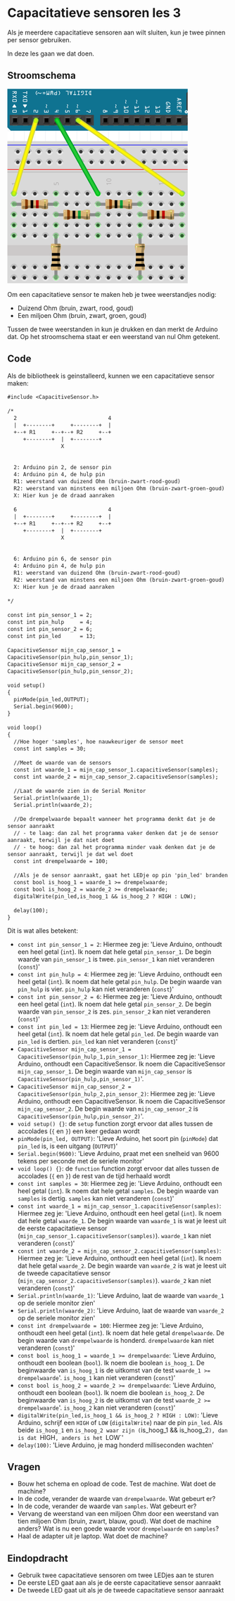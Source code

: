 # Capacitatieve sensoren les 3

Als je meerdere capacitatieve sensoren aan wilt sluiten,
kun je twee pinnen per sensor gebruiken.

In deze les gaan we dat doen.

## Stroomschema

![Stroomschema](CapacitatieveSensor3.png)

Om een capacitatieve sensor te maken heb je twee
weerstandjes nodig:

 * Duizend Ohm (bruin, zwart, rood, goud)
 * Een miljoen Ohm (bruin, zwart, groen, goud)

Tussen de twee weerstanden in kun je drukken en dan 
merkt de Arduino dat. Op het stroomschema staat er
een weerstand van nul Ohm getekent.

## Code

Als de bibliotheek is geinstalleerd, kunnen we een capacitatieve sensor maken:

```
#include <CapacitiveSensor.h>

/*
  2                             4 
  |  +--------+     +--------+  |
  +--+ R1     +--+--+ R2     +--+
     +--------+  |  +--------+ 
                 X          

  
  2: Arduino pin 2, de sensor pin
  4: Arduino pin 4, de hulp pin
  R1: weerstand van duizend Ohm (bruin-zwart-rood-goud)
  R2: weerstand van minstens een miljoen Ohm (bruin-zwart-groen-goud)
  X: Hier kun je de draad aanraken

  6                             4
  |  +--------+     +--------+  |
  +--+ R1     +--+--+ R2     +--+
     +--------+  |  +--------+ 
                 X          

  
  6: Arduino pin 6, de sensor pin
  4: Arduino pin 4, de hulp pin
  R1: weerstand van duizend Ohm (bruin-zwart-rood-goud)
  R2: weerstand van minstens een miljoen Ohm (bruin-zwart-groen-goud)
  X: Hier kun je de draad aanraken
 
*/

const int pin_sensor_1 = 2;
const int pin_hulp     = 4;
const int pin_sensor_2 = 6;
const int pin_led      = 13;

CapacitiveSensor mijn_cap_sensor_1 = CapacitiveSensor(pin_hulp,pin_sensor_1);        
CapacitiveSensor mijn_cap_sensor_2 = CapacitiveSensor(pin_hulp,pin_sensor_2);        

void setup()                    
{
  pinMode(pin_led,OUTPUT);
  Serial.begin(9600);
}

void loop()                    
{
  //Hoe hoger 'samples', hoe nauwkeuriger de sensor meet
  const int samples = 30;

  //Meet de waarde van de sensors
  const int waarde_1 = mijn_cap_sensor_1.capacitiveSensor(samples);
  const int waarde_2 = mijn_cap_sensor_2.capacitiveSensor(samples);

  //Laat de waarde zien in de Serial Monitor
  Serial.println(waarde_1);
  Serial.println(waarde_2);

  //De drempelwaarde bepaalt wanneer het programma denkt dat je de sensor aanraakt
  // - te laag: dan zal het programma vaker denken dat je de sensor aanraakt, terwijl je dat niet doet
  // - te hoog: dan zal het programma minder vaak denken dat je de sensor aanraakt, terwijl je dat wel doet
  const int drempelwaarde = 100;
  
  //Als je de sensor aanraakt, gaat het LEDje op pin 'pin_led' branden
  const bool is_hoog_1 = waarde_1 >= drempelwaarde; 
  const bool is_hoog_2 = waarde_2 >= drempelwaarde; 
  digitalWrite(pin_led,is_hoog_1 && is_hoog_2 ? HIGH : LOW);

  delay(100);
}
```

Dit is wat alles betekent:

 * `const int pin_sensor_1 = 2`: Hiermee zeg je: 'Lieve Arduino, onthoudt een heel getal (`int`). Ik noem dat hele getal `pin_sensor_1`. De begin waarde van `pin_sensor_1` is twee. `pin_sensor_1` kan niet veranderen (`const`)'
 * `const int pin_hulp = 4`: Hiermee zeg je: 'Lieve Arduino, onthoudt een heel getal (`int`). Ik noem dat hele getal `pin_hulp`. De begin waarde van `pin_hulp` is vier. `pin_hulp` kan niet veranderen (`const`)'
 * `const int pin_sensor_2 = 6`: Hiermee zeg je: 'Lieve Arduino, onthoudt een heel getal (`int`). Ik noem dat hele getal `pin_sensor_2`. De begin waarde van `pin_sensor_2` is zes. `pin_sensor_2` kan niet veranderen (`const`)'
 * `const int pin_led = 13`: Hiermee zeg je: 'Lieve Arduino, onthoudt een heel getal (`int`). Ik noem dat hele getal `pin_led`. De begin waarde van `pin_led` is dertien. `pin_led` kan niet veranderen (`const`)'
 * `CapacitiveSensor mijn_cap_sensor_1 = CapacitiveSensor(pin_hulp_1,pin_sensor_1)`: Hiermee zeg je: 'Lieve Arduino, onthoudt een CapacitiveSensor. Ik noem die CapacitiveSensor `mijn_cap_sensor_1`. De begin waarde van `mijn_cap_sensor` is `CapacitiveSensor(pin_hulp,pin_sensor_1)`'.
 * `CapacitiveSensor mijn_cap_sensor_2 = CapacitiveSensor(pin_hulp_2,pin_sensor_2)`: Hiermee zeg je: 'Lieve Arduino, onthoudt een CapacitiveSensor. Ik noem die CapacitiveSensor `mijn_cap_sensor_2`. De begin waarde van `mijn_cap_sensor_2` is `CapacitiveSensor(pin_hulp,pin_sensor_2)`'.
 * `void setup() {}`: de `setup` function zorgt ervoor dat alles tussen de accolades (`{` en `}`) een keer gedaan wordt
 * `pinMode(pin_led, OUTPUT)`: 'Lieve Arduino, het soort pin (`pinMode`) dat `pin_led` is, is een uitgang (`OUTPUT`)'	
 * `Serial.begin(9600)`: 'Lieve Arduino, praat met een snelheid van 9600 tekens per seconde met de seriele monitor'
 * `void loop() {}`: de `function` function zorgt ervoor dat alles tussen de accolades (`{` en `}`) de rest van de tijd herhaald wordt
 * `const int samples = 30`: Hiermee zeg je: 'Lieve Arduino, onthoudt een heel getal (`int`). Ik noem dat hele getal `samples`. De begin waarde van `samples` is dertig. `samples` kan niet veranderen (`const`)'
 * `const int waarde_1 = mijn_cap_sensor_1.capacitiveSensor(samples)`: Hiermee zeg je: 'Lieve Arduino, onthoudt een heel getal (`int`). Ik noem dat hele getal `waarde_1`. De begin waarde van `waarde_1` is wat je leest uit de eerste capacitatieve sensor (`mijn_cap_sensor_1.capacitiveSensor(samples)`). `waarde_1` kan niet veranderen (`const`)'
 * `const int waarde_2 = mijn_cap_sensor_2.capacitiveSensor(samples)`: Hiermee zeg je: 'Lieve Arduino, onthoudt een heel getal (`int`). Ik noem dat hele getal `waarde_2`. De begin waarde van `waarde_2` is wat je leest uit de tweede capacitatieve sensor (`mijn_cap_sensor_2.capacitiveSensor(samples)`). `waarde_2` kan niet veranderen (`const`)'
 * `Serial.println(waarde_1)`: 'Lieve Arduino, laat de waarde van `waarde_1` op de seriele monitor zien'
 * `Serial.println(waarde_2)`: 'Lieve Arduino, laat de waarde van `waarde_2` op de seriele monitor zien'
 * `const int drempelwaarde = 100`: Hiermee zeg je: 'Lieve Arduino, onthoudt een heel getal (`int`). Ik noem dat hele getal `drempelwaarde`. De begin waarde van `drempelwaarde` is honderd. `drempelwaarde` kan niet veranderen (`const`)'
 * `const bool is_hoog_1 = waarde_1 >= drempelwaarde`: 'Lieve Arduino, onthoudt een boolean (`bool`). Ik noem die boolean `is_hoog_1`. De beginwaarde van `is_hoog_1` is de uitkomst van de test `waarde_1 >= drempelwaarde`'. `is_hoog_1` kan niet veranderen (`const`)'
 * `const bool is_hoog_2 = waarde_2 >= drempelwaarde`: 'Lieve Arduino, onthoudt een boolean (`bool`). Ik noem die boolean `is_hoog_2`. De beginwaarde van `is_hoog_2` is de uitkomst van de test `waarde_2 >= drempelwaarde`'. `is_hoog_2` kan niet veranderen (`const`)'
 * `digitalWrite(pin_led,is_hoog_1 && is_hoog_2 ? HIGH : LOW)`: 'Lieve Arduino, schrijf een `HIGH` of `LOW` (`digitalWrite`) naar de pin `pin_led`. Als beide `is_hoog_1` en `is_hoog_2 waar zijn (`is_hoog_1 && is_hoog_2`), dan is dat `HIGH`, anders is het `LOW`'
 * `delay(100)`: 'Lieve Arduino, je mag honderd milliseconden wachten'

## Vragen

 * Bouw het schema en opload de code. Test de machine. Wat doet de machine?
 * In de code, verander de waarde van `drempelwaarde`. Wat gebeurt er?
 * In de code, verander de waarde van `samples`. Wat gebeurt er?
 * Vervang de weerstand van een miljoen Ohm door een weerstand van tien miljoen Ohm (bruin, zwart, blauw, goud). Wat doet de machine anders? Wat is nu een goede waarde voor `drempelwaarde` en `samples`?
 * Haal de adapter uit je laptop. Wat doet de machine?

## Eindopdracht

 * Gebruik twee capacitatieve sensoren om twee LEDjes aan te sturen
 * De eerste LED gaat aan als je de eerste capacitatieve sensor aanraakt
 * De tweede LED gaat uit als je de tweede capacitatieve sensor aanraakt

